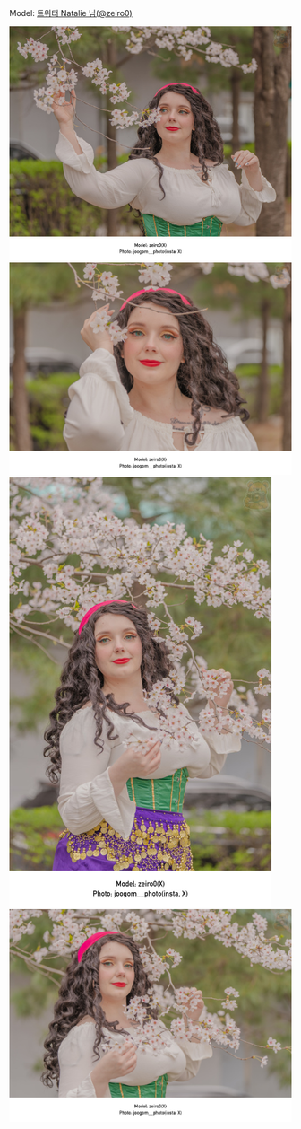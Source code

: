 ﻿---
dddd: 2024.04.06 양시숲 벚꽃
nickname: Natalie
sns_type: x
sns_id: zeiro0
---

<a name="zeiro0"></a>
Model: <a href="https://x.com/zeiro0" target="_blank">트위터 Natalie 님(@zeiro0)</a>

![DSC08774-2.jpg](/assets/img/2024/04-06/Natalie/DSC08774-2.jpg)
![DSC08776-2.jpg](/assets/img/2024/04-06/Natalie/DSC08776-2.jpg)
![DSC08777-2.jpg](/assets/img/2024/04-06/Natalie/DSC08777-2.jpg)
![DSC08778-2.jpg](/assets/img/2024/04-06/Natalie/DSC08778-2.jpg)